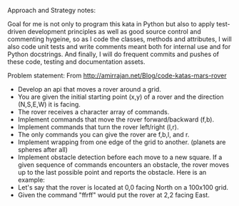 Approach and Strategy notes:

Goal for me is not only to program this kata in Python but also to apply test-driven development principles as well as good source control and commenting hygeine, so as I code the classes, 
methods and attributes, I will also code unit tests and write comments meant both for internal use and for Python docstrings. And finally, I will do frequent commits and pushes of these 
code, testing and documentation assets.

Problem statement:
From http://amirrajan.net/Blog/code-katas-mars-rover

- Develop an api that moves a rover around a grid.
- You are given the initial starting point (x,y) of a rover and the direction (N,S,E,W) it is facing.
- The rover receives a character array of commands.
- Implement commands that move the rover forward/backward (f,b).
- Implement commands that turn the rover left/right (l,r).
- The only commands you can give the rover are f,b,l, and r.
- Implement wrapping from one edge of the grid to another. (planets are spheres after all)
- Implement obstacle detection before each move to a new square. If a given sequence of commands encounters an obstacle, the rover moves up to the last possible point and reports the obstacle.
Here is an example:
- Let's say that the rover is located at 0,0 facing North on a 100x100 grid.
- Given the command "ffrff" would put the rover at 2,2 facing East.
